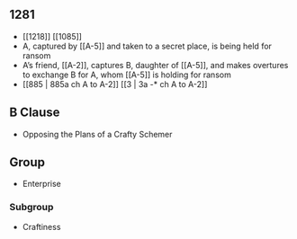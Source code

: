 ## 1281
- [[1218]] [[1085]] 
- A, captured by [[A-5]] and taken to a secret place, is being held for ransom
- A’s friend, [[A-2]], captures B, daughter of [[A-5]], and makes overtures to exchange B for A, whom [[A-5]] is holding for ransom
- [[885 | 885a ch A to A-2]] [[3 | 3a -* ch A to A-2]] 

## B Clause
- Opposing the Plans of a Crafty Schemer

## Group
- Enterprise

### Subgroup
- Craftiness

